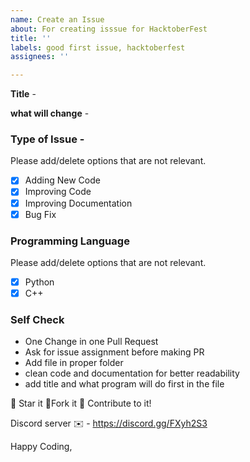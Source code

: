 ```yaml
---
name: Create an Issue
about: For creating isssue for HacktoberFest
title: ''
labels: good first issue, hacktoberfest
assignees: ''

---
```


**Title** -

**what will change** -

### Type of Issue -

Please add/delete options that are not relevant.

- [x] Adding New Code
- [x] Improving Code
- [x] Improving Documentation
- [x] Bug Fix

### Programming Language

Please add/delete options that are not relevant.

- [x] Python
- [x] C++

### Self Check 

- One Change in one Pull Request
- Ask for issue assignment before making PR
- Add file in proper folder
- clean code and documentation for better readability
- add title and what program will do first in the file

:star2: Star it :fork_and_knife:Fork it :handshake: Contribute to it!

Discord server ✉️ - https://discord.gg/FXyh2S3

Happy Coding,
